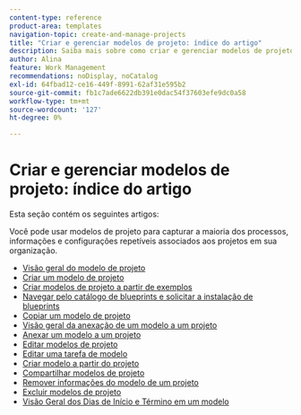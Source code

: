 ```yaml
---
content-type: reference
product-area: templates
navigation-topic: create-and-manage-projects
title: "Criar e gerenciar modelos de projeto: índice do artigo"
description: Saiba mais sobre como criar e gerenciar modelos de projeto nos artigos a seguir.
author: Alina
feature: Work Management
recommendations: noDisplay, noCatalog
exl-id: 64fbad12-ce16-449f-8991-62af31e595b2
source-git-commit: fb1c7ade6622db391e0dac54f37603efe9dc0a58
workflow-type: tm+mt
source-wordcount: '127'
ht-degree: 0%

---
```


# Criar e gerenciar modelos de projeto: índice do artigo

Esta seção contém os seguintes artigos:

Você pode usar modelos de projeto para capturar a maioria dos processos, informações e configurações repetíveis associados aos projetos em sua organização.

* [Visão geral do modelo de projeto](../../../manage-work/projects/create-and-manage-templates/project-template-overview.md)
* [Criar um modelo de projeto](../../../manage-work/projects/create-and-manage-templates/create-template.md)
* [Criar modelos de projeto a partir de exemplos](../../../manage-work/projects/create-and-manage-templates/create-templates-from-examples.md)
* [Navegar pelo catálogo de blueprints e solicitar a instalação de blueprints](../../../administration-and-setup/blueprints/browse-catalog.md)
* [Copiar um modelo de projeto](../../../manage-work/projects/create-and-manage-templates/copy-template.md)
* [Visão geral da anexação de um modelo a um projeto](../../../manage-work/projects/create-and-manage-templates/attach-template-to-project-overview.md)
* [Anexar um modelo a um projeto](../../../manage-work/projects/create-and-manage-templates/attach-template-to-project.md)
* [Editar modelos de projeto](../../../manage-work/projects/create-and-manage-templates/edit-templates.md)
* [Editar uma tarefa de modelo](../../../manage-work/projects/create-and-manage-templates/edit-template-task.md)
* [Criar modelo a partir do projeto](../../../manage-work/projects/create-and-manage-templates/create-template-from-project.md)
* [Compartilhar modelos de projeto](../../../manage-work/projects/create-and-manage-templates/share-project-template.md)
* [Remover informações do modelo de um projeto](../../../manage-work/projects/create-and-manage-templates/remove-template-from-project.md)
* [Excluir modelos de projeto](../../../manage-work/projects/create-and-manage-templates/delete-templates.md)
* [Visão Geral dos Dias de Início e Término em um modelo](../../../manage-work/projects/create-and-manage-templates/overview-of-start-completion-day-on-template.md)
